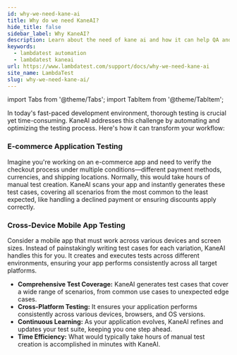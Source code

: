 ```yaml
---
id: why-we-need-kane-ai
title: Why do we need KaneAI?
hide_title: false
sidebar_label: Why KaneAI?
description: Learn about the need of kane ai and how it can help QA and developers in the real life cases.
keywords:
  - lambdatest automation
  - lambdatest kaneai
url: https://www.lambdatest.com/support/docs/why-we-need-kane-ai
site_name: LambdaTest
slug: why-we-need-kane-ai/
---
```


import Tabs from '@theme/Tabs';
import TabItem from '@theme/TabItem';

<script type="application/ld+json"
      dangerouslySetInnerHTML={{ __html: JSON.stringify({
       "@context": "https://schema.org",
        "@type": "BreadcrumbList",
        "itemListElement": [{
          "@type": "ListItem",
          "position": 1,
          "name": "Home",
          "item": "https://www.lambdatest.com"
        },{
          "@type": "ListItem",
          "position": 2,
          "name": "Support",
          "item": "https://www.lambdatest.com/support/docs/"
        },{
          "@type": "ListItem",
          "position": 3,
          "name": "Why do we need KaneAI",
          "item": "https://www.lambdatest.com/support/docs/why-we-need-kane-ai"
        }]
      })
    }}
></script>
In today's fast-paced development environment, thorough testing is crucial yet time-consuming. KaneAI addresses this challenge by automating and optimizing the testing process. Here's how it can transform your workflow:

### E-commerce Application Testing
Imagine you're working on an e-commerce app and need to verify the checkout process under multiple conditions—different payment methods, currencies, and shipping locations. Normally, this would take hours of manual test creation. KaneAI scans your app and instantly generates these test cases, covering all scenarios from the most common to the least expected, like handling a declined payment or ensuring discounts apply correctly.

### Cross-Device Mobile App Testing
Consider a mobile app that must work across various devices and screen sizes. Instead of painstakingly writing test cases for each variation, KaneAI handles this for you. It creates and executes tests across different environments, ensuring your app performs consistently across all target platforms.

- **Comprehensive Test Coverage:** KaneAI generates test cases that cover a wide range of scenarios, from common use cases to unexpected edge cases.
- **Cross-Platform Testing:** It ensures your application performs consistently across various devices, browsers, and OS versions.
- **Continuous Learning:** As your application evolves, KaneAI refines and updates your test suite, keeping you one step ahead.
- **Time Efficiency:** What would typically take hours of manual test creation is accomplished in minutes with KaneAI.

<!-- ## Key Features

- **Natural Language Test Creation:** Describe your test scenarios in plain English, and KaneAI will generate the appropriate test scripts.
- **Multi-Language Support:** KaneAI can generate test scripts in popular languages like Python, Java, and JavaScript.
- **Framework Integration:** Seamlessly integrates with common testing frameworks such as Selenium, Appium, and Jest.
- **CI/CD Pipeline Integration:** Easily incorporate KaneAI into your existing CI/CD workflows with integrations for Jenkins, GitLab CI, and GitHub Actions.
- **Intelligent Test Maintenance:** KaneAI automatically updates tests as your application changes, reducing maintenance overhead. -->

<!-- ## Real-World Scenarios -->

